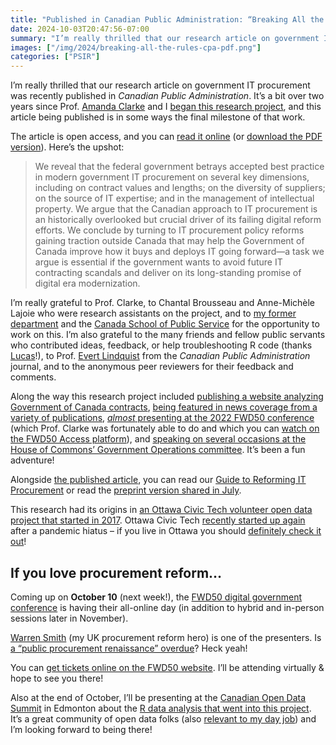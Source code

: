 ```yaml
---
title: "Published in Canadian Public Administration: “Breaking All the Rules: Information Technology Procurement in the Government of Canada”"
date: 2024-10-03T20:47:56-07:00
summary: "I’m really thrilled that our research article on government IT procurement was recently published in Canadian Public Administration. It’s a bit over two years since Prof. Amanda Clarke and I began this research project, and this article being published is in some ways the final milestone of that work. The article is open access, and you can read it online."
images: ["/img/2024/breaking-all-the-rules-cpa-pdf.png"]
categories: ["PSIR"]
---
```


I’m really thrilled that our research article on government IT procurement was recently published in *Canadian Public Administration*. It’s a bit over two years since Prof. [Amanda Clarke](https://amandaclarke.ca/) and I [began this research project](/categories/psir/), and this article being published is in some ways the final milestone of that work.

The article is open access, and you can [read it online](https://onlinelibrary.wiley.com/doi/10.1111/capa.12577) (or [download the PDF version](https://onlinelibrary.wiley.com/doi/pdfdirect/10.1111/capa.12577?download=true)). Here’s the upshot:

> We reveal that the federal government betrays accepted best practice in modern government IT procurement on several key dimensions, including on contract values and lengths; on the diversity of suppliers; on the source of IT expertise; and in the management of intellectual property. We argue that the Canadian approach to IT procurement is an historically overlooked but crucial driver of its failing digital reform efforts. We conclude by turning to IT procurement policy reforms gaining traction outside Canada that may help the Government of Canada improve how it buys and deploys IT going forward—a task we argue is essential if the government wants to avoid future IT contracting scandals and deliver on its long-standing promise of digital era modernization.

I’m really grateful to Prof. Clarke, to Chantal Brousseau and Anne-Michèle Lajoie who were research assistants on the project, and to [my former department](https://www.canada.ca/en/treasury-board-secretariat.html) and the [Canada School of Public Service](https://www.csps-efpc.gc.ca/partnerships/psir-eng.aspx) for the opportunity to work on this. I’m also grateful to the many friends and fellow public servants who contributed ideas, feedback, or help troubleshooting R code (thanks [Lucas](https://lucascherkewski.com/)!), to Prof. [Evert Lindquist](https://www.uvic.ca/hsd/publicadmin/about/faculty/faculty-profiles/lindquistevert.php) from the *Canadian Public Administration* journal, and to the anonymous peer reviewers for their feedback and comments.

Along the way this research project included [publishing a website analyzing Government of Canada contracts](https://govcanadacontracts.ca/), [being featured in news coverage from a variety of publications](https://amandaclarke.ca/new-paper-on-federal-government-it-contracting/), [_almost_ presenting at the 2022 FWD50 conference](/2022/10/28/an-update/) (which Prof. Clarke was fortunately able to do and which you can [watch on the FWD50 Access platform](https://access.fwd50.com/c/ama/ama-the-state-of-government-vendor-relations)), and [speaking on several occasions at the House of Commons’ Government Operations committee](/2024/07/19/speaking-at-the-government-operations-committee-this-wednesday/). It’s been a fun adventure!

Alongside [the published article](https://onlinelibrary.wiley.com/doi/10.1111/capa.12577), you can read our [Guide to Reforming IT Procurement](https://govcanadacontracts.ca/it-procurement-guide/) or read the [preprint version shared in July](https://amandaclarke.ca/new-paper-on-federal-government-it-contracting/).

This research had its origins in [an Ottawa Civic Tech volunteer open data project that started in 2017](https://goc-spending.github.io/). Ottawa Civic Tech [recently started up again](https://www.ottawacivictech.ca/) after a pandemic hiatus – if you live in Ottawa you should [definitely check it out](https://www.meetup.com/YOW_CT/)!

## If you love procurement reform… 

Coming up on **October 10** (next week!), the [FWD50 digital government conference](https://www.fwd50.com/) is having their all-online day (in addition to hybrid and in-person sessions later in November).

[Warren Smith](https://www.linkedin.com/in/warren-smith-3b73319/) (my UK procurement reform hero) is one of the presenters. Is [a “public procurement renaissance” overdue](https://www.fwd50.com/session/1464/a-public-procurement-renaissance-is-overdue-time-for-action)? Heck yeah! 

You can [get tickets online on the FWD50 website](https://www.fwd50.com/buy-tickets). I’ll be attending virtually & hope to see you there!

Also at the end of October, I’ll be presenting at the [Canadian Open Data Summit](https://www.opendatasummit.ca/) in Edmonton about the [R data analysis that went into this project](https://www.opendatasummit.ca/event/cods24scdo24/schedule/SESM7JU9CZDUMQ7SL). It’s a great community of open data folks (also [relevant to my day job](https://yukon.ca/en/digital-blog/getting-ready-next-stage-yukon-open-government-portal)) and I’m looking forward to being there!
